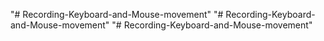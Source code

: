 "# Recording-Keyboard-and-Mouse-movement" 
"# Recording-Keyboard-and-Mouse-movement" 
"# Recording-Keyboard-and-Mouse-movement" 
